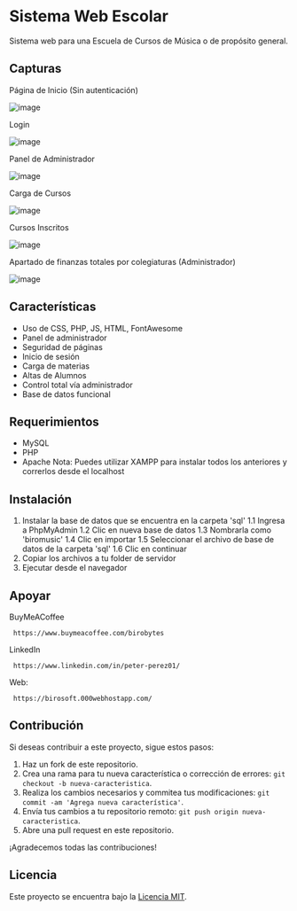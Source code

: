 # Sistema Web Escolar
Sistema web para una Escuela de Cursos de Música o de propósito general.


## Capturas
Página de Inicio (Sin autenticación)

![image](https://github.com/PeterPerez01/sistema_escuela-cursos/assets/56180954/d6d5fc67-c524-4eef-b3b4-2be83da36bff)

Login

![image](https://github.com/PeterPerez01/sistema_escuela-cursos/assets/56180954/c5992b7d-a216-4228-a578-cc50a0bca547)

Panel de Administrador

![image](https://github.com/PeterPerez01/sistema_escuela-cursos/assets/56180954/834ab2f0-3979-4952-ab8d-97eda9b1e926)

Carga de Cursos

![image](https://github.com/PeterPerez01/sistema_escuela-cursos/assets/56180954/6464b3cd-59b5-4cfa-9958-83e92edd40ff)

Cursos Inscritos

![image](https://github.com/PeterPerez01/sistema_escuela-cursos/assets/56180954/a126ae4e-3d6a-491b-b5c3-a828ed6b9def)

Apartado de finanzas totales por colegiaturas (Administrador)

![image](https://github.com/PeterPerez01/sistema_escuela-cursos/assets/56180954/12c6110e-921e-45cf-b900-cee85a01d846)


## Características
- Uso de CSS, PHP, JS, HTML, FontAwesome
- Panel de administrador
- Seguridad de páginas
- Inicio de sesión
- Carga de materias
- Altas de Alumnos
- Control total vía administrador
- Base de datos funcional

## Requerimientos
- MySQL
- PHP
- Apache
Nota: Puedes utilizar XAMPP para instalar todos los anteriores y correrlos desde el localhost


## Instalación

1. Instalar la base de datos que se encuentra en la carpeta 'sql'
  1.1 Ingresa a PhpMyAdmin
  1.2 Clic en nueva base de datos
  1.3 Nombrarla como 'biromusic'
  1.4 Clic en importar
  1.5 Seleccionar el archivo de base de datos de la carpeta 'sql'
  1.6 Clic en continuar
2. Copiar los archivos a tu folder de servidor
3. Ejecutar desde el navegador


## Apoyar
BuyMeACoffee
<pre><code> https://www.buymeacoffee.com/birobytes </code></pre>

LinkedIn
<pre><code> https://www.linkedin.com/in/peter-perez01/ </code></pre>

Web:
<pre><code> https://birosoft.000webhostapp.com/ </code></pre>


## Contribución

Si deseas contribuir a este proyecto, sigue estos pasos:

1. Haz un fork de este repositorio.
2. Crea una rama para tu nueva característica o corrección de errores: `git checkout -b nueva-caracteristica`.
3. Realiza los cambios necesarios y commitea tus modificaciones: `git commit -am 'Agrega nueva característica'`.
4. Envía tus cambios a tu repositorio remoto: `git push origin nueva-caracteristica`.
5. Abre una pull request en este repositorio.

¡Agradecemos todas las contribuciones!

## Licencia

Este proyecto se encuentra bajo la [Licencia MIT](LICENSE).
